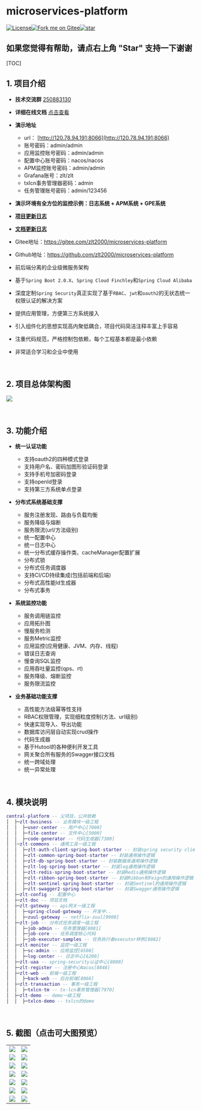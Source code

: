 # microservices-platform

[![License](https://img.shields.io/badge/license-Apache%202-4EB1BA.svg)](https://www.apache.org/licenses/LICENSE-2.0.html)<a href='https://gitee.com/zlt2000/microservices-platform'><img src='https://gitee.com/zlt2000/microservices-platform/widgets/widget_4.svg' alt='Fork me on Gitee'></img></a><a href='https://gitee.com/zlt2000/microservices-platform/stargazers'><img src='https://gitee.com/zlt2000/microservices-platform/badge/star.svg?theme=dark' alt='star'></img></a>

## 如果您觉得有帮助，请点右上角 "Star" 支持一下谢谢

[TOC]

## 1. 项目介绍

* **技术交流群** [250883130](http://shang.qq.com/wpa/qunwpa?idkey=17544199255998bda0d938fb72b08d076c40c52c9904520b76eb5eb0585da71e) 
* **详细在线文档** [点击查看](https://www.kancloud.cn/zlt2000/microservices-platform/936236)
* **演示地址**
  * url： [http://120.78.94.191:8066](http://120.78.94.191:8066)
  * 账号密码：admin/admin
  * 应用监控账号密码：admin/admin
  * 配置中心账号密码：nacos/nacos
  * APM监控账号密码：admin/admin
  * Grafana账号：zlt/zlt
  * txlcn事务管理器密码：admin
  * 任务管理账号密码：admin/123456
* **演示环境有全方位的监控示例：日志系统 + APM系统 + GPE系统**
* **[项目更新日志](https://www.kancloud.cn/zlt2000/microservices-platform/936235)**
* **[文档更新日志](https://www.kancloud.cn/zlt2000/microservices-platform/936236)**
* Gitee地址：https://gitee.com/zlt2000/microservices-platform
* Github地址：https://github.com/zlt2000/microservices-platform

* 前后端分离的企业级微服务架构
* 基于`Spring Boot 2.0.X`、`Spring Cloud Finchley`和`Spring Cloud Alibaba`
* 深度定制`Spring Security`真正实现了基于`RBAC`、`jwt`和`oauth2`的无状态统一权限认证的解决方案
* 提供应用管理，方便第三方系统接入
* 引入组件化的思想实现高内聚低耦合，项目代码简洁注释丰富上手容易
* 注重代码规范，严格控制包依赖，每个工程基本都是最小依赖
* 非常适合学习和企业中使用

&nbsp;

## 2. 项目总体架构图

![](https://gitee.com/zlt2000/images/raw/master/springcloud微服务架构图.jpg)

&nbsp;

## 3. 功能介绍

* **统一认证功能**
  * 支持oauth2的四种模式登录
  * 支持用户名、密码加图形验证码登录
  * 支持手机号加密码登录
  * 支持openId登录
  * 支持第三方系统单点登录

* **分布式系统基础支撑**
  * 服务注册发现、路由与负载均衡
  * 服务降级与熔断
  * 服务限流(url/方法级别)
  * 统一配置中心
  * 统一日志中心
  * 统一分布式缓存操作类、cacheManager配置扩展
  * 分布式锁
  * 分布式任务调度器
  * 支持CI/CD持续集成(包括前端和后端)
  * 分布式高性能Id生成器
  * 分布式事务
* **系统监控功能**
  * 服务调用链监控
  * 应用拓扑图
  * 慢服务检测
  * 服务Metric监控
  * 应用监控(应用健康、JVM、内存、线程)
  * 错误日志查询
  * 慢查询SQL监控
  * 应用吞吐量监控(qps、rt)
  * 服务降级、熔断监控
  * 服务限流监控
* **业务基础功能支撑**
  * 高性能方法级幂等性支持
  * RBAC权限管理，实现细粒度控制(方法、url级别)
  * 快速实现导入、导出功能
  * 数据库访问层自动实现crud操作
  * 代码生成器
  * 基于Hutool的各种便利开发工具
  * 网关聚合所有服务的Swagger接口文档
  * 统一跨域处理
  * 统一异常处理

&nbsp;

## 4. 模块说明

```lua
central-platform -- 父项目，公共依赖
│  ├─zlt-business -- 业务模块一级工程
│  │  ├─user-center -- 用户中心[7000]
│  │  ├─file-center -- 文件中心[5000]
│  │  ├─code-generator -- 代码生成器[7300]
│  │─zlt-commons -- 通用工具一级工程
│  │  ├─zlt-auth-client-spring-boot-starter -- 封装spring security client端的通用操作逻辑
│  │  ├─zlt-common-spring-boot-starter -- 封装通用操作逻辑
│  │  ├─zlt-db-spring-boot-starter -- 封装数据库通用操作逻辑
│  │  ├─zlt-log-spring-boot-starter -- 封装log通用操作逻辑
│  │  ├─zlt-redis-spring-boot-starter -- 封装Redis通用操作逻辑
│  │  ├─zlt-ribbon-spring-boot-starter -- 封装Ribbon和Feign的通用操作逻辑
│  │  ├─zlt-sentinel-spring-boot-starter -- 封装Sentinel的通用操作逻辑
│  │  ├─zlt-swagger2-spring-boot-starter -- 封装Swagger通用操作逻辑
│  ├─zlt-config -- 配置中心
│  ├─zlt-doc -- 项目文档
│  ├─zlt-gateway -- api网关一级工程
│  │  ├─spring-cloud-gateway -- 开发中..
│  │  ├─zuul-gateway -- netflix-zuul[9900]
│  ├─zlt-job -- 分布式任务调度一级工程
│  │  ├─job-admin -- 任务管理器[8081]
│  │  ├─job-core -- 任务调度核心代码
│  │  ├─job-executor-samples -- 任务执行者executor样例[8082]
│  ├─zlt-monitor -- 监控一级工程
│  │  ├─sc-admin -- 应用监控[6500]
│  │  ├─log-center -- 日志中心[6200]
│  ├─zlt-uaa -- spring-security认证中心[8000]
│  ├─zlt-register -- 注册中心Nacos[8848]
│  ├─zlt-web -- 前端一级工程
│  │  ├─back-web -- 后台前端[8066]
│  ├─zlt-transaction -- 事务一级工程
│  │  ├─txlcn-tm -- tx-lcn事务管理器[7970]
│  ├─zlt-demo -- demo一级工程
│  │  ├─txlcn-demo -- txlcn的demo
```

&nbsp;

## 5. 截图（点击可大图预览）

<table>
	<tr>
        <td><img src="https://gitee.com/zlt2000/images/raw/master/server_metrics.png"/></td>
        <td><img src="https://gitee.com/zlt2000/images/raw/master/application_metrics.png"/></td>
    </tr>
	<tr>
        <td><img src="https://gitee.com/zlt2000/images/raw/master/持续集成2.png"/></td>
        <td><img src="https://gitee.com/zlt2000/images/raw/master/sonar结果.png"/></td>
    </tr>
    <tr>
        <td><img src="https://gitee.com/zlt2000/images/raw/master/skywalking首页.png"/></td>
        <td><img src="https://gitee.com/zlt2000/images/raw/master/skywalking应用拓扑图.png"/></td>
    </tr>
    <tr>
        <td><img src="https://gitee.com/zlt2000/images/raw/master/elk.png"/></td>
        <td><img src="https://gitee.com/zlt2000/images/raw/master/任务中心.png"/></td>
    </tr>
    <tr>
        <td><img src="https://gitee.com/zlt2000/images/raw/master/日志中心02.png"/></td>
        <td><img src="https://gitee.com/zlt2000/images/raw/master/慢查询sql.png"/></td>
    </tr>
    <tr>
        <td><img src="https://gitee.com/zlt2000/images/raw/master/应用监控01.png"/></td>
        <td><img src="https://gitee.com/zlt2000/images/raw/master/应用监控02.png"/></td>
    </tr>
    <tr>
        <td><img src="https://gitee.com/zlt2000/images/raw/master/nacos-discovery.png"/></td>
        <td><img src="https://gitee.com/zlt2000/images/raw/master/应用吞吐量监控.png"/></td>
    </tr>
</table>
